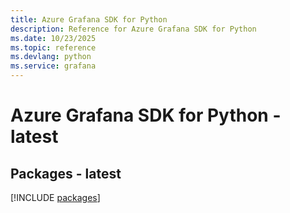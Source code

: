 ```yaml
---
title: Azure Grafana SDK for Python
description: Reference for Azure Grafana SDK for Python
ms.date: 10/23/2025
ms.topic: reference
ms.devlang: python
ms.service: grafana
---
```

# Azure Grafana SDK for Python - latest
## Packages - latest
[!INCLUDE [packages](grafana-index.md)]